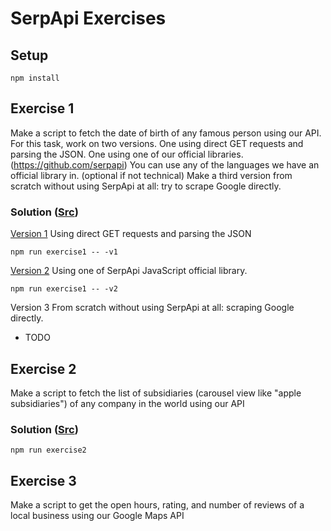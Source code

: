 # SerpApi Exercises

## Setup

`npm install`

## Exercise 1

Make a script to fetch the date of birth of any famous person using our API. For this task, work on two versions. One using direct GET requests and parsing the JSON. One using one of our official libraries. (https://github.com/serpapi) You can use any of the languages we have an official library in. (optional if not technical) Make a third version from scratch without using SerpApi at all: try to scrape Google directly.

### Solution ([Src](./src/exercise1/index.js))

[Version 1](./src/exercise1/version1.js)
Using direct GET requests and parsing the JSON

`npm run exercise1 -- -v1`

[Version 2](./src/exercise1/version2.js)
Using one of SerpApi JavaScript official library.

`npm run exercise1 -- -v2`

Version 3
From scratch without using SerpApi at all: scraping Google directly.

- TODO

## Exercise 2

Make a script to fetch the list of subsidiaries (carousel view like "apple subsidiaries") of any company in the world using our API

### Solution ([Src](./src/exercise2/index.js))

`npm run exercise2`

## Exercise 3

Make a script to get the open hours, rating, and number of reviews of a local business using our Google Maps API

